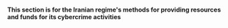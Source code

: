 #### This section is for the Iranian regime's methods for providing resources and funds for its cybercrime activities